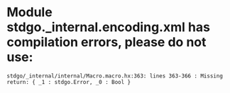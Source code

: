 # Module stdgo._internal.encoding.xml has compilation errors, please do not use:
```
stdgo/_internal/internal/Macro.macro.hx:363: lines 363-366 : Missing return: { _1 : stdgo.Error, _0 : Bool }

```


